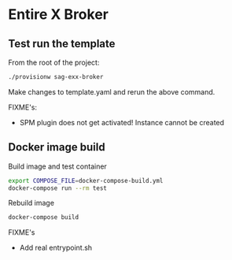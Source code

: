 # Entire X Broker

## Test run the template

From the root of the project:

```bash
./provisionw sag-exx-broker
```

Make changes to template.yaml and rerun the above command.

FIXME's:

* SPM plugin does not get activated! Instance cannot be created

## Docker image build

Build image and test container

```bash
export COMPOSE_FILE=docker-compose-build.yml
docker-compose run --rm test
```

Rebuild image

```bash
docker-compose build
```

FIXME's

* Add real entrypoint.sh
